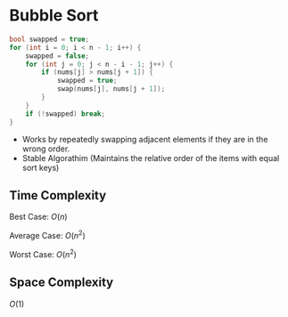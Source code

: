 # Bubble Sort


```c++
bool swapped = true;
for (int i = 0; i < n - 1; i++) {
    swapped = false;
    for (int j = 0; j < n - i - 1; j++) {
        if (nums[j] > nums[j + 1]) {
            swapped = true;
            swap(nums[j], nums[j + 1]);
        }
    }
    if (!swapped) break;
}
```

- Works by repeatedly swapping adjacent elements if they are in the wrong order.
- Stable Algorathim (Maintains the relative order of the items with equal sort keys)

## Time Complexity

Best Case: $O(n)$

Average Case: $O(n^2)$

Worst Case: $O(n^2)$

## Space Complexity
$O(1)$

